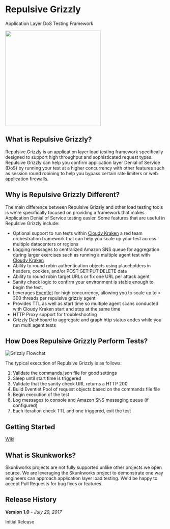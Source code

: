 # Repulsive Grizzly
Application Layer DoS Testing Framework

<img src="http://i.imgur.com/ELSsnaw.jpg" width="300">

## What is Repulsive Grizzly?
Repulsive Grizzly is an application layer load testing framework specifically designed to support high throughput and sophisticated request types.  Repulsive Grizzly can help you confirm application layer Denial of Service (DoS) by running your test at a higher concurrency with other features such as session round robining to help you bypass certain rate limiters or web application firewalls.  

## Why is Repulsive Grizzly Different?
The main difference between Repulsive Grizzly and other load testing tools is we're specifically focused on providing a framework that makes Application Denial of Service testing easier.  Some features that are useful in Repulsive Grizzly include:
* Optional support to run tests within [Cloudy Kraken](https://github.com/netflix-skunkworks/cloudy-kraken) a red team orchestration framework that can help you scale up your test across multiple datacenters or regions
* Logging messages to centralized Amazon SNS queue for aggregation during larger exercises such as running a multiple agent test with [Cloudy Kraken](https://github.com/netflix-skunkworks/cloudy-kraken)
* Ability to round robin authentication objects using placeholders in headers, cookies, and/or POST:GET:PUT:DELETE data
* Ability to round robin target URLs or fix one URL per attack agent
* Sanity check logic to confirm your environment is stable enough to begin the test. 
* Leverages [Eventlet](http://eventlet.net/) for high concurrency, allowing you to scale up to > 300 threads per repulsive grizzly agent
* Provides TTL as well as start time so multiple agent scans conducted with Cloudy Kraken start and stop at the same time
* HTTP Proxy support for troubleshooting
* Grizzly Dashboard to aggregate and graph http status codes while you run multi agent tests

## How Does Repulsive Grizzly Perform Tests?
![Grizzly Flowchat](https://i.imgur.com/DxBdLXU.png)

The typical execution of Repulsive Grizzly is as follows:

1. Validate the commands.json file for good settings
2. Sleep until start time is triggered
3. Validate that the sanity check URL returns a HTTP 200
4. Build Eventlet Pool of request objects based on the commands file file
5. Begin execution of the test
6. Log messages to console and Amazon SNS messaging queue (if configured)
7. Each iteration check TTL and one triggered, exit the test

## Getting Started
[Wiki](https://github.com/netflix-skunkworks/repulsive-grizzly/wiki)

## What is Skunkworks?
Skunkworks projects are not fully supported unlike other projects we open source.  We are leveraging the Skunkworks project to demonstrate one way engineers can approach application layer load testing.  We'd be happy to accept Pull Requests for bug fixes or features.  

## Release History ##
**Version 1.0** - *July 29, 2017*

Initial Release
